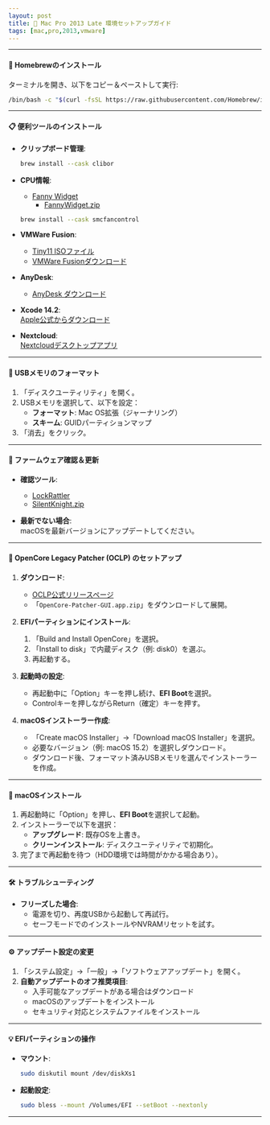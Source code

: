 ```yaml
---
layout: post
title: 🎯 Mac Pro 2013 Late 環境セットアップガイド
tags: [mac,pro,2013,vmware]
---
```


---
#### 🍺 **Homebrewのインストール**  
ターミナルを開き、以下をコピー＆ペーストして実行:
   ```bash
   /bin/bash -c "$(curl -fsSL https://raw.githubusercontent.com/Homebrew/install/HEAD/install.sh)"
   ```
---

#### 📋 **便利ツールのインストール**  

- **クリップボード管理**:
  ```bash
  brew install --cask clibor
  ```

- **CPU情報**:
  - [Fanny Widget](https://www.fannywidget.com/)
    - [FannyWidget.zip](https://fannywidget.com/FannyWidget.zip)
  ```bash
  brew install --cask smcfancontrol
  ```

- **VMWare Fusion**:
  - [Tiny11 ISOファイル](https://archive.org/download/tiny11-2409/tiny11%2024H2%20AMD64.iso)
  - [VMWare Fusionダウンロード](https://support.broadcom.com/group/ecx/productdownloads?subfamily=VMware+Fusion)

- **AnyDesk**:
  - [AnyDesk ダウンロード](https://anydesk.com/ja/downloads/)

- **Xcode 14.2**:  
  [Apple公式からダウンロード](https://developer.apple.com/download/all/?q=xcode)  

- **Nextcloud**:  
  [Nextcloudデスクトップアプリ](https://nextcloud.com/install/#desktop-files)  

---

#### 💽 **USBメモリのフォーマット**  

1. 「ディスクユーティリティ」を開く。  
2. USBメモリを選択して、以下を設定：  
   - **フォーマット**: Mac OS拡張（ジャーナリング）  
   - **スキーム**: GUIDパーティションマップ  
3. 「消去」をクリック。

---

#### 🔄 **ファームウェア確認＆更新**  

- **確認ツール**:  
  - [LockRattler](https://eclecticlight.co/lockrattler-systhist/)  
  - [SilentKnight.zip](https://eclecticlight.co/wp-content/uploads/2024/09/silentknight211.zip)  

- **最新でない場合**:  
  macOSを最新バージョンにアップデートしてください。

---

#### 🍎 **OpenCore Legacy Patcher (OCLP) のセットアップ**  

1. **ダウンロード**:  
   - [OCLP公式リリースページ](https://github.com/dortania/OpenCore-Legacy-Patcher/releases)  
   - 「`OpenCore-Patcher-GUI.app.zip`」をダウンロードして展開。  

2. **EFIパーティションにインストール**:  
   1. 「Build and Install OpenCore」を選択。  
   2. 「Install to disk」で内蔵ディスク（例: disk0）を選ぶ。  
   3. 再起動する。  

3. **起動時の設定**:  
   - 再起動中に「Option」キーを押し続け、**EFI Boot**を選択。  
   - Controlキーを押しながらReturn（確定）キーを押す。  

4. **macOSインストーラー作成**:  
   - 「Create macOS Installer」→「Download macOS Installer」を選択。  
   - 必要なバージョン（例: macOS 15.2）を選択しダウンロード。  
   - ダウンロード後、フォーマット済みUSBメモリを選んでインストーラーを作成。  

---

#### 🚀 **macOSインストール**  

1. 再起動時に「Option」を押し、**EFI Boot**を選択して起動。  
2. インストーラーで以下を選択：  
   - **アップグレード**: 既存OSを上書き。  
   - **クリーンインストール**: ディスクユーティリティで初期化。  
3. 完了まで再起動を待つ（HDD環境では時間がかかる場合あり）。  

---

#### 🛠️ **トラブルシューティング**  

- **フリーズした場合**:  
  - 電源を切り、再度USBから起動して再試行。  
  - セーフモードでのインストールやNVRAMリセットを試す。  

---

#### ⚙️ **アップデート設定の変更**  

1. 「システム設定」→「一般」→「ソフトウェアアップデート」を開く。  
2. **自動アップデートのオフ推奨項目**:  
   - 入手可能なアップデートがある場合はダウンロード  
   - macOSのアップデートをインストール  
   - セキュリティ対応とシステムファイルをインストール  

---

#### 💡 **EFIパーティションの操作**  

- **マウント**:  
  ```bash
  sudo diskutil mount /dev/diskXs1
  ```

- **起動設定**:  
  ```bash
  sudo bless --mount /Volumes/EFI --setBoot --nextonly
  ```  

--- 

